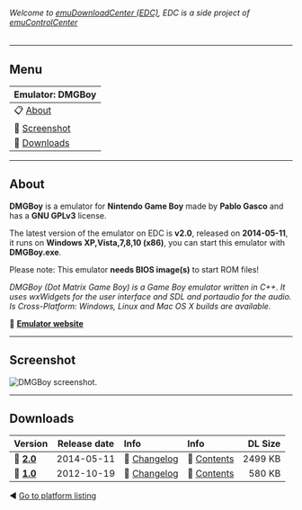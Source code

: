 ###### Welcome to [emuDownloadCenter (EDC)](https://github.com/PhoenixInteractiveNL/emuDownloadCenter/wiki/), EDC is a side project of [emuControlCenter](https://github.com/PhoenixInteractiveNL/emuControlCenter/wiki/)
***
## Menu
| **Emulator: DMGBoy** |
|:---------|
| :clipboard: [About](#about) |
| :sunrise: [Screenshot](#screenshot) |
| :floppy_disk: [Downloads](#downloads) |
***
## About
**DMGBoy** is a emulator for **Nintendo Game Boy** made by **Pablo Gasco** and has a **GNU GPLv3** license.

The latest version of the emulator on EDC is **v2.0**, released on **2014-05-11**, it runs on **Windows XP,Vista,7,8,10 (x86)**, you can start this emulator with **DMGBoy.exe**.

Please note: This emulator **needs BIOS image(s)** to start ROM files!

_DMGBoy (Dot Matrix Game Boy) is a Game Boy emulator written in C++. It uses wxWidgets for the user interface and SDL and portaudio for the audio. Is Cross-Platform: Windows, Linux and Mac OS X builds are available._

:link: [**Emulator website**](https://code.google.com/archive/p/dmgboy/)
***
## Screenshot
![](https://raw.githubusercontent.com/PhoenixInteractiveNL/emuDownloadCenter/master/hooks/dmgboy/screen.jpg "DMGBoy screenshot.")
***
## Downloads
| Version  | Release date  | Info       | Info       | DL Size    |
|:---------|:-------------:|:-----------|:-----------|-----------:|
| :floppy_disk: [**2.0**](https://github.com/PhoenixInteractiveNL/edc-repo0002/raw/master/dmgboy/2.0.7z) | 2014-05-11 | :page_facing_up: [Changelog](https://github.com/PhoenixInteractiveNL/edc-repo0002/blob/master/dmgboy/2.0_changelog.txt) | :mag_right: [Contents](https://github.com/PhoenixInteractiveNL/edc-repo0002/blob/master/dmgboy/2.0_contents.txt) | 2499 KB |
| :floppy_disk: [**1.0**](https://github.com/PhoenixInteractiveNL/edc-repo0002/raw/master/dmgboy/1.0.7z) | 2012-10-19 | :page_facing_up: [Changelog](https://github.com/PhoenixInteractiveNL/edc-repo0002/blob/master/dmgboy/1.0_changelog.txt) | :mag_right: [Contents](https://github.com/PhoenixInteractiveNL/edc-repo0002/blob/master/dmgboy/1.0_contents.txt) | 580 KB |

:arrow_backward: [Go to platform listing](https://github.com/PhoenixInteractiveNL/emuDownloadCenter/wiki/EDC-Platform-List)
